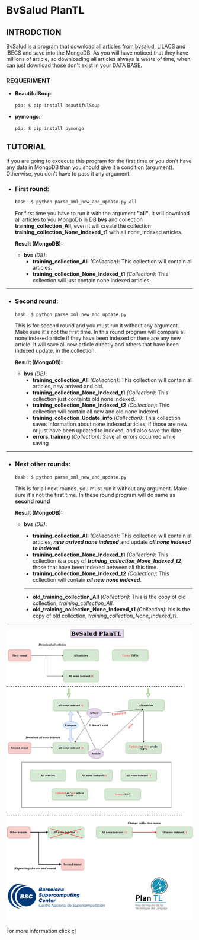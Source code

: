 # BvSalud PlanTL

## INTRODCTION
BvSalud is a program that download all articles from [bvsalud](http://pesquisa.bvsalud.org/portal/), LILACS and IBECS and save into the MongoDB. As you will have noticed that they have mililons of article, so downloading all articles always is waste of time, when can just download those don't exist in your DATA BASE. 

### REQUERIMENT

- **BeautifulSoup:**

    `pip: $ pip install beautifulSoup`
    
    
- **pymongo:**

    `pip: $ pip install pymongo` 
    

## TUTORIAL
If you are going to excecute this program for the first time or you don't have any data in MongoDB than you should give it a condition (argument).
Otherwise, you don't have to pass it any argument.


- ### First round:
    ```bash
    bash: $ python parse_xml_new_and_update.py all

    ```
    For first time you have to run it with the argument **"all"**. It will download all articles to you MongoDb in DB **bvs** and collection **training_collection_All**, even it will create the collection **training_collection_None_Indexed_t1** with all none_indexed articles.
    
    **Result (MongoDB):**

    - **bvs** *(DB)*:
        - **training_collection_All** *(Collection)*:  This collection will contain all articles.
        - **training_collection_None_Indexed_t1** *(Collection)*:  This collection will just contain none indexed articles.
----------------------------------------------------  
- ### Second round:
    ```bash
    bash: $ python parse_xml_new_and_update.py

    ```
    This is for second round and you must run it without any argument. Make sure it's not the first time. In this round program will compare all none indexed article if they have been indexed or there are any new article. 
    It will save all new article directly and others that have been indexed update, in the collection.
    
    **Result (MongoDB):**
    - **bvs** *(DB)*:
        - **training_collection_All** *(Collection)*:  This collection will contain all articles, new arrived and old.
        - **training_collection_None_Indexed_t1** *(Collection)*:  This collection just containts old none indexed. 
        - **training_collection_None_Indexed_t2** *(Collection)*:  This collection will contain all new and old none indexed.
        - **training_collection_Update_info** *(Collection)*: This collection saves information about none indexed articles, if those are new or just have been updated to indexed, and also save the date.
        - **errors_training** *(Collection)*: Save all errors occurred while saving 
-----------------------------------------------------------------
- ### Next other rounds:
    ```bash
    bash: $ python parse_xml_new_and_update.py

    ```
    This is for all next rounds. you must run it without any argument. Make sure it's not the first time. In these round program will do same as **second round**
    
    **Result (MongoDB):**
    - **bvs** *(DB)*:
        - **training_collection_All** *(Collection)*:  This collection will contain all articles, ***new arrived none indexed*** and update ***all none indexed to indexed***.
        - **training_collection_None_Indexed_t1** *(Collection)*:  This collection is a copy of ***training_collection_None_Indexed_t2***, those that have been indexed between all this time.
        - **training_collection_None_Indexed_t2** *(Collection)*:  This collection will contain ***all new none indexed***.    
        -----------------------------------------------------------------

        - **old_training_collection_All** *(Collection)*:  This is the copy of old collection, *training_collection_All.*
        - **old_training_collection_None_Indexed_t1** *(Collection)*: his is the copy of old collection, *training_collection_None_Indexed_t1.*
-----------------------------------------------------------------
    

![BvSalud](data/BvSalud.png)


For more information click [cl](https://bvsalud-documents-save-into-mongo.readthedocs.io/en/latest/BVSalud_Documents_save_into_mongo.html#module-Crawl_Records)



